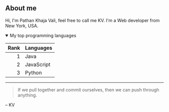 ## About me

<!-- TO DO: add more details about me later -->

Hi, I'm Pathan Khaja Vali, feel free to call me KV. I'm a Web developer from New York, USA.

<details open>
<summary>My top programming languages</summary>

| Rank |   Languages   |
|-----:|---------------|
|     1|      Java     |
|     2|   JavaScript  |
|     3|      Python   |
</details>

---
> If we pull together and commit ourselves, then we can push through anything.

– KV


<!--
**khajavali1128/khajavali1128** is a ✨ _special_ ✨ repository because its `README.md` (this file) appears on your GitHub profile.

Here are some ideas to get you started:

- 🔭 I’m currently working on ...
- 🌱 I’m currently learning ...
- 👯 I’m looking to collaborate on ...
- 🤔 I’m looking for help with ...
- 💬 Ask me about ...
- 📫 How to reach me: ...
- 😄 Pronouns: ...
- ⚡ Fun fact: ...
-->
